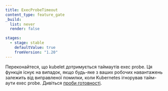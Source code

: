 ```yaml
---
title: ExecProbeTimeout
content_type: feature_gate
_build:
  list: never
  render: false

stages:
  - stage: stable
    defaultValue: true
    fromVersion: "1.20"
---
```

Переконайтеся, що kubelet дотримується таймаутів exec probe. Ця функція існує на випадок, якщо будь-яке з ваших робочих навантажень залежить від виправленої помилки, коли Kubernetes ігнорував тайм-аути exec probe. Дивіться [проби готовності](/docs/tasks/configure-pod-container/configure-liveness-readiness-startup-probes/#configure-probes).
